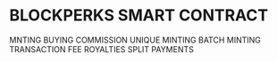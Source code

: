 # BLOCKPERKS SMART CONTRACT 

MNTING 
BUYING 
COMMISSION 
UNIQUE MINTING 
BATCH MINTING 
TRANSACTION FEE
ROYALTIES 
SPLIT PAYMENTS

